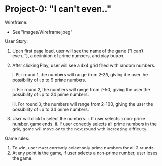 # Project-0: "I can't even.." 

Wireframe:
 - See "images/Wireframe.jpeg"

User Story: 
1. Upon first page load, user will see the name of the game ("I can't even.."), a definition of prime numbers, and play button.
2. After clicking Play, user will see a 4x4 grid filled with random numbers.

    i. For round 1, the numbers will range from 2-25, giving the user the possibility of up to 9 prime numbers. 

    ii. For round 2, the numbers will range from 2-50, giving the user the possibility of up to 24 prime numbers.

    iii. For round 3, the numbers will range from 2-100, giving the user the possibility of up to 34 prime numbers.

3. User will click to select the numbers. 
    i. If user selects a non-prime number, game ends. 
    ii. If user correctly selects all prime numbers in the grid, game will move on to the next round with increasing difficulty. 

Game rules:
1. To win, user must correctly select only prime numbers for all 3 rounds. 
2. At any point in the game, if user selects a non-prime number, user loses the game. 

<!-- Click here to check it out: <insert link here later> -->




